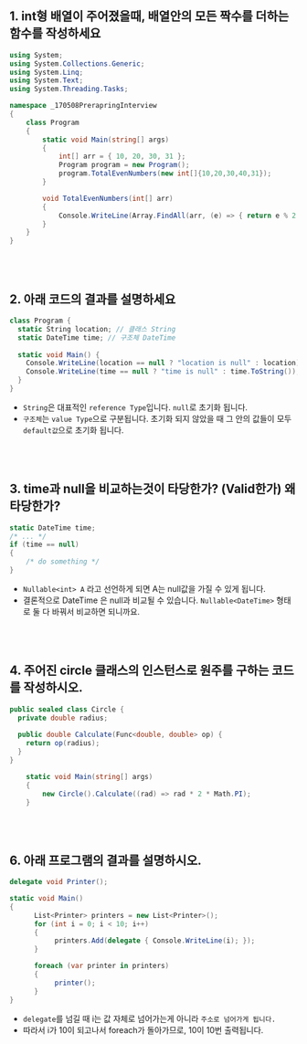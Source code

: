 ## 1. int형 배열이 주어졌을때, 배열안의 모든 짝수를 더하는 함수를 작성하세요
```c#
using System;
using System.Collections.Generic;
using System.Linq;
using System.Text;
using System.Threading.Tasks;

namespace _170508PrerapringInterview
{
    class Program
    {
        static void Main(string[] args)
        {
            int[] arr = { 10, 20, 30, 31 };
            Program program = new Program();
            program.TotalEvenNumbers(new int[]{10,20,30,40,31});
        }

        void TotalEvenNumbers(int[] arr)
        { 
            Console.WriteLine(Array.FindAll(arr, (e) => { return e % 2 == 0; }).Sum());
        }
    }
}
```

<br><br>

## 2. 아래 코드의 결과를 설명하세요
```c#
class Program {
  static String location; // 클래스 String
  static DateTime time; // 구조체 DateTime
 
  static void Main() {
    Console.WriteLine(location == null ? "location is null" : location);
    Console.WriteLine(time == null ? "time is null" : time.ToString());
  }
}
```
- `String`은 대표적인 `reference Type`입니다. `null`로 초기화 됩니다.
- `구조체`는 `value Type`으로 구분됩니다. 초기화 되지 않았을 때 그 안의 값들이 모두 `default값`으로 초기화 됩니다.

<br><br>

## 3. time과 null을 비교하는것이 타당한가? (Valid한가) 왜 타당한가?
```c#
static DateTime time;
/* ... */
if (time == null)
{
	/* do something */
}
```
- `Nullable<int> A` 라고 선언하게 되면 A는 null값을 가질 수 있게 됩니다.
- 결론적으로 DateTime 은 null과 비교될 수 있습니다. `Nullable<DateTime>` 형태로 둘 다 바꿔서 비교하면 되니까요.

<br><br>

## 4. 주어진 circle 클래스의 인스턴스로 원주를 구하는 코드를 작성하시오.
```c#
public sealed class Circle {
  private double radius;
  
  public double Calculate(Func<double, double> op) {
    return op(radius);
  }
}
```
```c#
    static void Main(string[] args)
    {
        new Circle().Calculate((rad) => rad * 2 * Math.PI);
    }
```

<br><br>

## 6. 아래 프로그램의 결과를 설명하시오.
```c#
delegate void Printer();

static void Main()
{
      List<Printer> printers = new List<Printer>();
      for (int i = 0; i < 10; i++)
      {
           printers.Add(delegate { Console.WriteLine(i); });
      }

      foreach (var printer in printers)
      {
           printer();
      }
}
```
- `delegate`를 넘길 때 i는 값 자체로 넘어가는게 아니라 `주소로 넘어가게 됩니다. `
- 따라서 i가 10이 되고나서 foreach가 돌아가므로, 10이 10번 출력됩니다.

